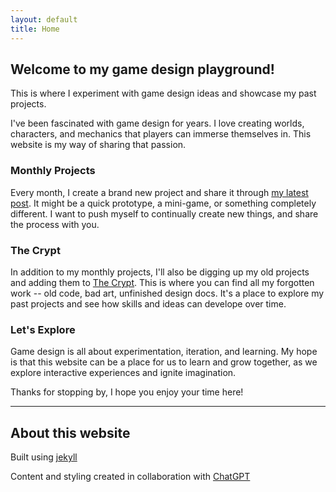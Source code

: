 ```yaml
---
layout: default
title: Home
---
```


## Welcome to my game design playground! 

This is where I experiment with game design ideas and showcase my past projects.

I've been fascinated with game design for years. I love creating worlds, characters, and mechanics that players can immerse themselves in. This website is my way of sharing that passion.

### Monthly Projects

Every month, I create a brand new project and share it through [my latest post](/2023/05/31/creating-this-website.html). It might be a quick prototype, a mini-game, or something completely different. I want to push myself to continually create new things, and share the process with you.

### The Crypt

In addition to my monthly projects, I'll also be digging up my old projects and adding them to [The Crypt](/crypt.html). This is where you can find all my forgotten work -- old code, bad art, unfinished design docs. It's a place to explore my past projects and see how skills and ideas can develope over time.

### Let's Explore

Game design is all about experimentation, iteration, and learning. My hope is that this website can be a place for us to learn and grow together, as we explore interactive experiences and ignite imagination.

Thanks for stopping by, I hope you enjoy your time here!
___

## About this website

Built using [jekyll](https://jekyllrb.com/)

Content and styling created in collaboration with [ChatGPT](https://chat.openai.com/)

